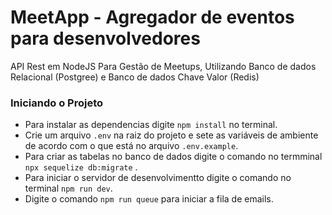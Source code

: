 # MeetApp - Agregador de eventos para desenvolvedores

API Rest em NodeJS Para Gestão de Meetups, Utilizando Banco de dados Relacional (Postgree) e
Banco de dados Chave Valor (Redis)

### Iniciando o Projeto

- Para instalar as dependencias digite `npm install` no terminal.
- Crie um arquivo `.env` na raiz do projeto e sete as variáveis de ambiente de acordo com o que está no arquivo `.env.example`.
- Para criar as tabelas no banco de dados digite o comando no termminal `npx sequelize db:migrate` .
- Para iniciar o servidor de desenvolvimentto digite o comando no terminal `npm run dev`.
- Digite o comando `npm run queue` para iniciar a fila de emails.

